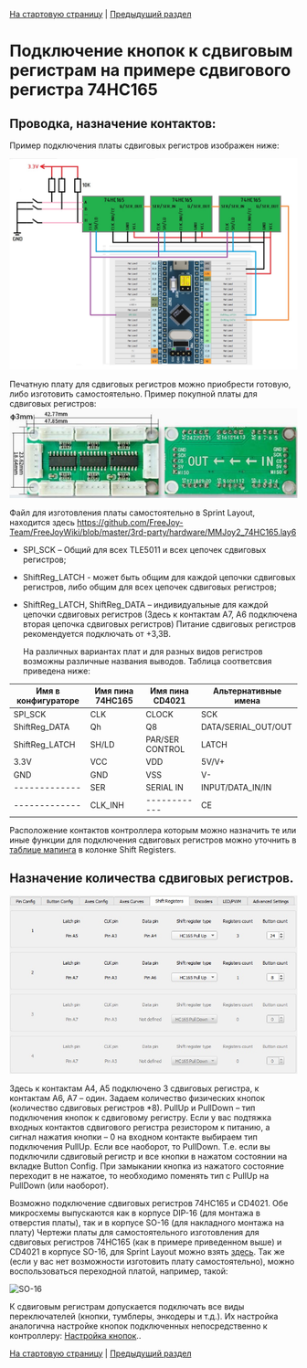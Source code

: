 [На стартовую страницу](../README.md) | [Предыдущий раздел](Подключение-кнопок.md)

# Подключение кнопок к сдвиговым регистрам на примере сдвигового регистра 74HC165
## Проводка, назначение контактов:

Пример подключения платы сдвиговых регистров изображен ниже:

![](../images/S1.jpg)

Печатную плату для сдвиговых регистров можно приобрести готовую, либо изготовить самостоятельно. Пример покупной платы для сдвиговых регистров:
![](../images/74hc165_pcb.jpg)

Файл для изготовления платы самостоятельно в Sprint Layout, находится здесь https://github.com/FreeJoy-Team/FreeJoyWiki/blob/master/3rd-party/hardware/MMJoy2_74HC165.lay6

* SPI_SCK – Общий для всех TLE5011 и всех цепочек сдвиговых регистров;

* ShiftReg_LATCH - может быть общим для каждой цепочки сдвиговых регистров, либо общим для всех цепочек сдвиговых регистров;

* ShiftReg_LATCH, ShiftReg_DATA – индивидуальные для каждой цепочки сдвиговых регистров (Здесь к контактам A7, A6 подключена вторая цепочка сдвиговых регистров)
  Питание сдвиговых регистров рекомендуется подключать от +3,3В.

  На различных вариантах плат и для разных видов регистров возможны различные названия выводов. Таблица соответсвия приведена ниже:

| Имя в конфигураторе | Имя пина 74HC165 | Имя пина CD4021 | Альтернативные имена |
|---------------------|------------------|-----------------|---------------|
|       SPI_SCK       |       CLK        |      CLOCK      |     SCK               |
|    ShiftReg_DATA    |        Qh        |        Q8       |     DATA/SERIAL_OUT/OUT |
|    ShiftReg_LATCH   |       SH/LD      | PAR/SER CONTROL |     LATCH             |
|         3.3V        |        VCC       |       VDD       |     5V/V+  |
|         GND         |        GND       |       VSS       |     V-        |
|    -------------    |        SER       |  SERIAL IN      |     INPUT/DATA_IN/IN |
|    -------------    |     CLK_INH      |    ------------ |     CE |

Расположение контактов контроллера которым можно назначить те или иные функции для подключения сдвиговых регистров можно уточнить в [таблице мапинга](rus/Таблица-мапинга.md) в колонке Shift Registers.



## Назначение количества сдвиговых регистров.

![](../images/S2.jpg)

Здесь к контактам А4, А5 подключено 3 сдвиговых регистра, к контактам А6, А7 – один. Задаем количество физических кнопок (количество сдвиговых регистров *8). PullUp и PullDown – тип подключения кнопок к сдвиговому регистру. Если у вас подтяжка входных контактов сдвигового регистра резистором к питанию, а сигнал нажатия кнопки – 0 на входном контакте выбираем тип подключения PullUp. Если все наоборот, то PullDown. Т.е. если вы подключили сдвиговый регистр и все кнопки в нажатом состоянии на вкладке Button Config. При замыкании кнопка из нажатого состояние переходит в не нажатое, то необходимо поменять тип с PullUp на PullDown (или наоборот).

Возможно подключение сдвиговых регистров 74HC165 и CD4021.  Обе микросхемы выпускаются как в корпусе DIP-16 (для монтажа в отверстия платы), так и в корпусе SO-16 (для накладного монтажа на плату) Чертежи платы для самостоятельного изготовления для сдвиговых регистров 74HC165 (как в примере приведенном выше) и CD4021 в корпусе SO-16, для Sprint Layout можно взять [здесь](../3rd-party/hardware/). Так же (если у вас нет возможности изготовить плату самостоятельно), можно воспользоваться переходной платой, например, такой:

![SO-16](../images/SO-16.jpg)

К сдвиговым регистрам допускается подключать все виды переключателей (кнопки, тумблеры, энкодеры и т.д.). Их настройка аналогична настройке кнопок подключенных непосредственно к контроллеру: [Настройка кнопок](Настройка-кнопок.md)..

[На стартовую страницу](../README.md) | [Предыдущий раздел](Подключение-кнопок.md)